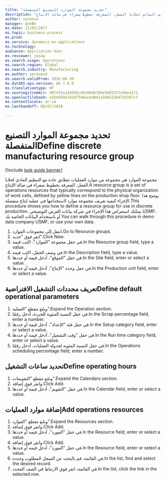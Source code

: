 ```yaml
--- 
title: "تحديد مجموعة الموارد التصنيع المنفصلة"
description: "مجموعة الموارد هي مجموعة من موارد العمليات تتطابق عادة مع التنظيم المادي لخلايا العمل، المعرفة بخطوط صفراء في صالة الإنتاج."
author: sorenva
manager: AnnBe
ms.date: 11/03/2017
ms.topic: business-process
ms.prod: 
ms.service: dynamics-ax-applications
ms.technology: 
audience: Application User
ms.reviewer: josaw
ms.search.scope: Operations
ms.search.region: Global
ms.search.industry: Manufacturing
ms.author: sorenand
ms.search.validFrom: 2016-06-30
ms.dyn365.ops.version: AX 7.0.0
ms.translationtype: HT
ms.sourcegitcommit: d9747ba144d56c9410846769e5465372c89ea111
ms.openlocfilehash: e1be950a7d1d7548aced041a189222b472d767cf
ms.contentlocale: ar-sa
ms.lasthandoff: 08/07/2018

---
```

# <a name="define-discrete-manufacturing-resource-group"></a><span data-ttu-id="9d1e1-103">تحديد مجموعة الموارد التصنيع المنفصلة</span><span class="sxs-lookup"><span data-stu-id="9d1e1-103">Define discrete manufacturing resource group</span></span>

[!include [task guide banner](../../includes/task-guide-banner.md)]

<span data-ttu-id="9d1e1-104">مجموعة الموارد هي مجموعة من موارد العمليات تتطابق عادة مع التنظيم المادي لخلايا العمل، المعرفة بخطوط صفراء في صالة الإنتاج.</span><span class="sxs-lookup"><span data-stu-id="9d1e1-104">A resource group is a set of operations resources that typically correspond to the physical organization of work cells, defined by yellow lines on the production shop floor.</span></span> <span data-ttu-id="9d1e1-105">يوضح هذا الإجراء كيفية تعريف مجموعة موارد لاستخدامها في عملية إنتاج منفصلة.</span><span class="sxs-lookup"><span data-stu-id="9d1e1-105">This procedure shows you how to define a resource group for use in discrete production.</span></span> <span data-ttu-id="9d1e1-106">يمكنك استعراض هذا الإجراء في شركة بيانات العرض التوضيحي USMF، أو باستخدام البيانات الخاصة بك.</span><span class="sxs-lookup"><span data-stu-id="9d1e1-106">You can walk through this procedure in demo data company USMF, or use your own data.</span></span>

1. <span data-ttu-id="9d1e1-107">انتقل إلى مجموعات الموارد.</span><span class="sxs-lookup"><span data-stu-id="9d1e1-107">Go to Resource groups.</span></span>
2. <span data-ttu-id="9d1e1-108">انقر فوق "جديد".</span><span class="sxs-lookup"><span data-stu-id="9d1e1-108">Click New.</span></span>
3. <span data-ttu-id="9d1e1-109">في حقل مجموعة "الموارد"، اكتب قيمة.</span><span class="sxs-lookup"><span data-stu-id="9d1e1-109">In the Resource group field, type a value.</span></span>
4. <span data-ttu-id="9d1e1-110">في وصف الحقل، اكتب قيمة.</span><span class="sxs-lookup"><span data-stu-id="9d1e1-110">In the Description field, type a value.</span></span>
5. <span data-ttu-id="9d1e1-111">في حقل "الموقع"، أدخل قيمة أو حددها.</span><span class="sxs-lookup"><span data-stu-id="9d1e1-111">In the Site field, enter or select a value.</span></span>
6. <span data-ttu-id="9d1e1-112">في حقل وحدة "الإنتاج"، أدخل قيمة أو حددها.</span><span class="sxs-lookup"><span data-stu-id="9d1e1-112">In the Production unit field, enter or select a value.</span></span>

## <a name="define-default-operational-parameters"></a><span data-ttu-id="9d1e1-113">تعريف محددات التشغيل الافتراضية</span><span class="sxs-lookup"><span data-stu-id="9d1e1-113">Define default operational parameters</span></span>
1. <span data-ttu-id="9d1e1-114">وسّع مقطع "العملية".</span><span class="sxs-lookup"><span data-stu-id="9d1e1-114">Expand the Operation section.</span></span>
2. <span data-ttu-id="9d1e1-115">في حقل النسبة المئوية للخردة، أدخل رقمًا.</span><span class="sxs-lookup"><span data-stu-id="9d1e1-115">In the Scrap percentage field, enter a number.</span></span>
3. <span data-ttu-id="9d1e1-116">في حقل فئة "الإعداد"، أدخل قيمة أو حددها.</span><span class="sxs-lookup"><span data-stu-id="9d1e1-116">In the Setup category field, enter or select a value.</span></span>
4. <span data-ttu-id="9d1e1-117">في حقل "وقت التشغيل"، أدخل قيمة أو حددها.</span><span class="sxs-lookup"><span data-stu-id="9d1e1-117">In the Run time category field, enter or select a value.</span></span>
5. <span data-ttu-id="9d1e1-118">في حقل النسبة المئوية لجدولة العمليات، أدخل رقمًا.</span><span class="sxs-lookup"><span data-stu-id="9d1e1-118">In the Operations scheduling percentage field, enter a number.</span></span>

## <a name="define-operating-hours"></a><span data-ttu-id="9d1e1-119">تحديد ساعات التشغيل</span><span class="sxs-lookup"><span data-stu-id="9d1e1-119">Define operating hours</span></span>
1. <span data-ttu-id="9d1e1-120">وسّع مقطع "التقويمات".</span><span class="sxs-lookup"><span data-stu-id="9d1e1-120">Expand the Calendars section.</span></span>
2. <span data-ttu-id="9d1e1-121">وانقر فوق إضافة.</span><span class="sxs-lookup"><span data-stu-id="9d1e1-121">Click Add.</span></span>
3. <span data-ttu-id="9d1e1-122">في حقل "التقويم"، أدخل قيمة أو حددها.</span><span class="sxs-lookup"><span data-stu-id="9d1e1-122">In the Calendar field, enter or select a value.</span></span>

## <a name="add-operations-resources"></a><span data-ttu-id="9d1e1-123">إضافة موارد العمليات</span><span class="sxs-lookup"><span data-stu-id="9d1e1-123">Add operations resources</span></span>
1. <span data-ttu-id="9d1e1-124">وسّع مقطع "الموارد".</span><span class="sxs-lookup"><span data-stu-id="9d1e1-124">Expand the Resources section.</span></span>
2. <span data-ttu-id="9d1e1-125">وانقر فوق إضافة.</span><span class="sxs-lookup"><span data-stu-id="9d1e1-125">Click Add.</span></span>
3. <span data-ttu-id="9d1e1-126">في حقل "المورد"، أدخل قيمة أو حددها.</span><span class="sxs-lookup"><span data-stu-id="9d1e1-126">In the Resource field, enter or select a value.</span></span>
4. <span data-ttu-id="9d1e1-127">وانقر فوق إضافة.</span><span class="sxs-lookup"><span data-stu-id="9d1e1-127">Click Add.</span></span>
5. <span data-ttu-id="9d1e1-128">في حقل "المورد"، أدخل قيمة أو حددها.</span><span class="sxs-lookup"><span data-stu-id="9d1e1-128">In the Resource field, enter or select a value.</span></span>
6. <span data-ttu-id="9d1e1-129">في القائمة، قم بالبحث عن السجل المطلوب وحدده.</span><span class="sxs-lookup"><span data-stu-id="9d1e1-129">In the list, find and select the desired record.</span></span>
7. <span data-ttu-id="9d1e1-130">في القائمة، انقر فوق الارتباط في الصف المحدد.</span><span class="sxs-lookup"><span data-stu-id="9d1e1-130">In the list, click the link in the selected row.</span></span>


